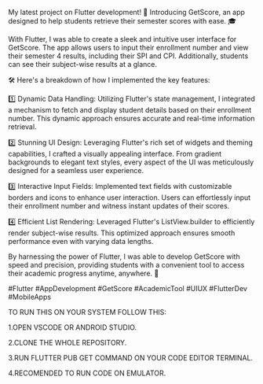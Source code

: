 My latest project on Flutter development! 📱 Introducing GetScore, an app designed to help students retrieve their semester scores with ease. 🎓

With Flutter, I was able to create a sleek and intuitive user interface for GetScore. The app allows users to input their enrollment number and view their semester 4 results, including their SPI and CPI. Additionally, students can see their subject-wise results at a glance.

🛠️ Here's a breakdown of how I implemented the key features:

1️⃣ Dynamic Data Handling: Utilizing Flutter's state management, I integrated a mechanism to fetch and display student details based on their enrollment number. This dynamic approach ensures accurate and real-time information retrieval.

2️⃣ Stunning UI Design: Leveraging Flutter's rich set of widgets and theming capabilities, I crafted a visually appealing interface. From gradient backgrounds to elegant text styles, every aspect of the UI was meticulously designed for a seamless user experience.

3️⃣ Interactive Input Fields: Implemented text fields with customizable borders and icons to enhance user interaction. Users can effortlessly input their enrollment number and witness instant updates of their scores.

4️⃣ Efficient List Rendering: Leveraged Flutter's ListView.builder to efficiently render subject-wise results. This optimized approach ensures smooth performance even with varying data lengths.

By harnessing the power of Flutter, I was able to develop GetScore with speed and precision, providing students with a convenient tool to access their academic progress anytime, anywhere. 🌟

#Flutter #AppDevelopment #GetScore #AcademicTool #UIUX #FlutterDev #MobileApps


TO RUN THIS ON YOUR SYSTEM FOLLOW THIS:

1.OPEN VSCODE OR ANDROID STUDIO.

2.CLONE THE WHOLE REPOSITORY.

3.RUN FLUTTER PUB GET COMMAND ON YOUR CODE EDITOR TERMINAL.

4.RECOMENDED TO RUN CODE ON EMULATOR.

